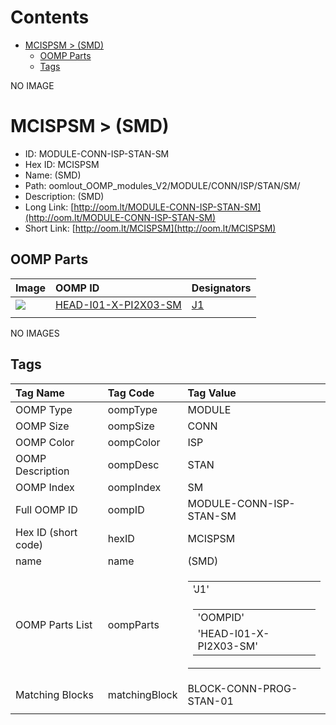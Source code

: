 



Contents
========

* [MCISPSM > (SMD)](#mcispsm--smd)
	* [OOMP Parts](#oomp-parts)
	* [Tags](#tags)
  
NO IMAGE  
# MCISPSM > (SMD)

- ID: MODULE-CONN-ISP-STAN-SM
- Hex ID: MCISPSM
- Name: (SMD)
- Path: oomlout_OOMP_modules_V2/MODULE/CONN/ISP/STAN/SM/
- Description: (SMD)
- Long Link: [http://oom.lt/MODULE-CONN-ISP-STAN-SM](http://oom.lt/MODULE-CONN-ISP-STAN-SM)
- Short Link: [http://oom.lt/MCISPSM](http://oom.lt/MCISPSM)

## OOMP Parts
  

|Image|OOMP ID|Designators|
| :--- | :--- | :--- |
|[![](https://raw.githubusercontent.com/oomlout/oomlout_OOMP_parts_V2/main/HEAD/I01/X/PI2X03/SM/image_140.jpg)](https://github.com/oomlout/oomlout_OOMP_parts_V2/tree/main/HEAD/I01/X/PI2X03/SM/)|[HEAD-I01-X-PI2X03-SM](https://github.com/oomlout/oomlout_OOMP_parts_V2/tree/main/HEAD/I01/X/PI2X03/SM/)|[J1](https://github.com/oomlout/oomlout_OOMP_parts_V2/tree/main/HEAD/I01/X/PI2X03/SM/)|
||||
  
NO IMAGES  
## Tags
  

|Tag Name|Tag Code|Tag Value|
| :--- | :--- | :--- |
|OOMP Type|oompType|MODULE|
|OOMP Size|oompSize|CONN|
|OOMP Color|oompColor|ISP|
|OOMP Description|oompDesc|STAN|
|OOMP Index|oompIndex|SM|
|Full OOMP ID|oompID|MODULE-CONN-ISP-STAN-SM|
|Hex ID (short code)|hexID|MCISPSM|
|name|name|(SMD)|
|OOMP Parts List|oompParts|<table><tr><td>'J1'</td></tr><tr><td> <table><tr><td>'OOMPID'</td></tr><tr><td> 'HEAD-I01-X-PI2X03-SM'</td></tr></table></td></tr></table>|
|Matching Blocks|matchingBlock|BLOCK-CONN-PROG-STAN-01|
||||

